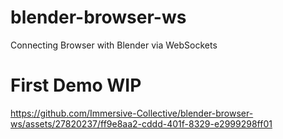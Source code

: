 # blender-browser-ws
Connecting Browser with Blender via WebSockets

# First Demo WIP


https://github.com/Immersive-Collective/blender-browser-ws/assets/27820237/ff9e8aa2-cddd-401f-8329-e2999298ff01

